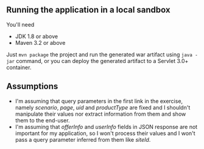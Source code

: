 ## Running the application in a local sandbox
You'll need
* JDK 1.8 or above
* Maven 3.2 or above

Just `mvn package` the project and run the generated war artifact using `java -jar` command, or you can deploy the generated artifact to a Servlet 3.0+ container.

## Assumptions
* I'm assuming that query parameters in the first link in the exercise, namely *scenario*, *page*, *uid* and *productType* are fixed and I shouldn't manipulate their values nor extract information from them and show them to the end-user.
* I'm assuming that *offerInfo* and *userInfo* fields in JSON response are not important for my application, so I won't process their values and I won't pass a query parameter inferred from them like *siteId*.